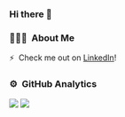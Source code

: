 ### Hi there 👋

### 👨🏻‍💻 &nbsp;About Me
⚡ &nbsp;Check me out on [LinkedIn](https://www.linkedin.com/in/claudiu-neam%C8%9Bu-40923b159/)!

### ⚙️ &nbsp;GitHub Analytics
![](https://github-readme-stats.vercel.app/api?username=XeoSmartHome&show_icons=true&include_all_commits=true&count_private=true)
![](https://github-readme-stats-eight-theta.vercel.app/api/top-langs/?username=XeoSmartHome&layout=compact&langs_count=8)
